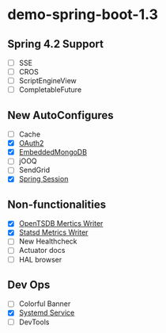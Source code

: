 # demo-spring-boot-1.3

## Spring 4.2 Support

- [ ] SSE
- [ ] CROS
- [ ] ScriptEngineView
- [ ] CompletableFuture

## New AutoConfigures

- [ ] Cache
- [x] [OAuth2](demo-oauth)
- [x] [EmbeddedMongoDB](demo-embedded-mongodb)
- [ ] jOOQ
- [ ] SendGrid
- [x] [Spring Session](demo-spring-session)

## Non-functionalities

- [x] [OpenTSDB Mertics Writer](demo-metrics-export-opentsdb)
- [x] [Statsd Metrics Writer](demo-metrics-export-statsd)
- [ ] New Healthcheck
- [ ] Actuator docs
- [ ] HAL browser

## Dev Ops

- [ ] Colorful Banner
- [x] [Systemd Service](demo-service)
- [ ] DevTools
